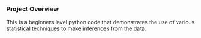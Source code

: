 ### Project Overview

 This is a beginners level python code that demonstrates the use of various statistical techniques to make inferences from the data.


